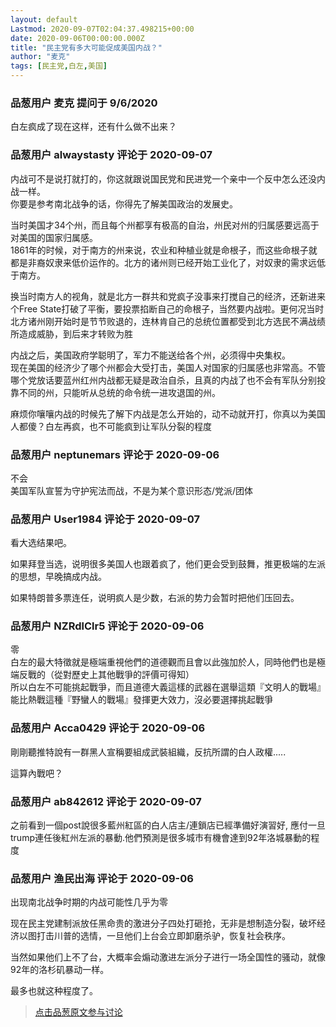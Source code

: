 ```yaml
---
layout: default
Lastmod: 2020-09-07T02:04:37.498215+00:00
date: 2020-09-06T00:00:00.000Z
title: "民主党有多大可能促成美国内战？"
author: "麦克"
tags: [民主党,白左,美国]
---
```



### 品葱用户 **麦克** 提问于 9/6/2020
    
白左疯成了现在这样，还有什么做不出来？
    
                

### 品葱用户 **alwaystasty** 评论于 2020-09-07
        
内战可不是说打就打的，你这就跟说国民党和民进党一个亲中一个反中怎么还没内战一样。  
你要是参考南北战争的话，你得先了解美国政治的发展史。  
  
当时美国才34个州，而且每个州都享有极高的自治，州民对州的归属感要远高于对美国的国家归属感。  
1861年的时候，对于南方的州来说，农业和种植业就是命根子，而这些命根子就都是非裔奴隶来低价运作的。北方的诸州则已经开始工业化了，对奴隶的需求远低于南方。  
  
换当时南方人的视角，就是北方一群共和党疯子没事来打搅自己的经济，还新进来个Free State打破了平衡，要投票掐断自己的命根子，当然要内战啦。更何况当时北方诸州刚开始时是节节败退的，连林肯自己的总统位置都受到北方选民不满战绩所造成威胁，到后来才转败为胜  
  
内战之后，美国政府学聪明了，军力不能送给各个州，必须得中央集权。  
现在美国的经济少了哪个州都会大受打击，美国人对国家的归属感也非常高。不管哪个党放话要蓝州红州内战都无疑是政治自杀，且真的内战了也不会有军队分别投靠不同的州，只能听从总统的命令统一进攻退国的州。  
  
麻烦你嚷嚷内战的时候先了解下内战是怎么开始的，动不动就开打，你真以为美国人都傻？白左再疯，也不可能疯到让军队分裂的程度
        
                

### 品葱用户 **neptunemars** 评论于 2020-09-06
        
不会   
美国军队宣誓为守护宪法而战，不是为某个意识形态/党派/团体
        
                

### 品葱用户 **User1984** 评论于 2020-09-07
        
看大选结果吧。  
  
如果拜登当选，说明很多美国人也跟着疯了，他们更会受到鼓舞，推更极端的左派的思想，早晚搞成内战。  
  
如果特朗普多票连任，说明疯人是少数，右派的势力会暂时把他们压回去。
        
                

### 品葱用户 **NZRdlClr5** 评论于 2020-09-06
        
零  
白左的最大特徵就是極端重視他們的道德觀而且會以此強加於人，同時他們也是極端反戰的（從對歷史上其他戰爭的評價可得知）  
所以白左不可能挑起戰爭，而且道德大義這樣的武器在選舉這類『文明人的戰場』能比熱戰這種『野蠻人的戰場』發揮更大效力，沒必要選擇挑起戰爭
        
                

### 品葱用户 **Acca0429** 评论于 2020-09-06
        
剛剛聽推特說有一群黑人宣稱要組成武裝組織，反抗所謂的白人政權.....  
  
這算內戰吧？
        
                

### 品葱用户 **ab842612** 评论于 2020-09-07
        
之前看到一個post說很多藍州紅區的白人店主/連鎖店已經準備好演習好, 應付一旦trump連任後紅州左派的暴動.他們預測是很多城市有機會達到92年洛城暴動的程度
        
                

### 品葱用户 **渔民出海** 评论于 2020-09-06
        
出现南北战争时期的内战可能性几乎为零  
  
  
现在民主党建制派放任黑命贵的激进分子四处打砸抢，无非是想制造分裂，破坏经济以图打击川普的选情，一旦他们上台会立即卸磨杀驴，恢复社会秩序。  
  
当然如果他们上不了台，大概率会煽动激进左派分子进行一场全国性的骚动，就像92年的洛杉矶暴动一样。  
  
最多也就这种程度了。
        
                





> [点击品葱原文参与讨论](https://pincong.rocks/question/30687)

